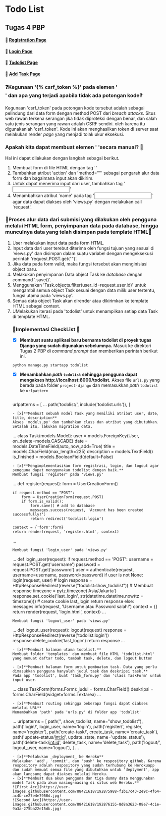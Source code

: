 # **Todo List**
## Tugas 4 PBP 

#### :sparkling_heart: [Registration Page](https://mykatalog.herokuapp.com/todolist/register/) 

#### :rocket: [Login Page](https://mykatalog.herokuapp.com/todolist/login/) 

#### :carousel_horse: [Todolist Page](https://mykatalog.herokuapp.com/todolist/)

#### :ferris_wheel: [Add Task Page](https://mykatalog.herokuapp.com/todolist/create-task/)

### :question:**Kegunaan '{% csrf_token %}' pada elemen '<form>' dan apa yang terjadi apabila tidak ada potongan kode**:question:
Kegunaan 'csrf_token' pada potongan kode tersebut adalah sebagai pelindung dari data form dengan method POST dari *breach attacks*. Situs web rawan terkena serangan jika tidak diproteksi dengan benar, dan salah satu jenis serangan yang rawan adalah CSRF sendiri. oleh karena itu digunakanlah 'csrf_token'. Kode ini akan menghasilkan token di server saat melakukan render *page* yang menjadi tolak ukur eksekusi.

### **Apakah kita dapat membuat elemen '<form> 'secara manual?** :information_desk_person:
Hal ini dapat dilakukan dengan langkah sebagai berikut.
1. Membuat form di file HTML dengan tag '<form>' 
2. Tambahkan atribut 'action' dan 'method="<http-request>"' sebagai pengarah alur data form dan bagaimana input akan dikirim.
3. Untuk dapat menerima input dari user, tambahkan tag '<input>' 
4. Menambahkan atribut 'name' pada tag '<input>' agar data dapat diakses oleh 'views.py' dengan melakukan call 'request'.

### :roller_coaster:**Proses alur data dari submisi yang dilakukan oleh pengguna melalui HTML form, penyimpanan data pada database, hingga munculnya data yang telah disimpan pada template HTML**:roller_coaster:
1. User melakukan input data pada form HTML.
2. Input data dari user terebut  diterima oleh fungsi tujuan yang sesuai di 'views.py' dan disimpan dalam suatu variabel dengan mengeksekusi perintah 'request.POST.get("<name>")'.
3. Jika data pada form valid, maka fungsi tersebut akan menginisiasi object baru.
4. Melakukan penyimpanan Data object Task ke *database* dengan command '<object>.save()'.
5. Menggunakan 'Task.objects.filter(user_id=request.user.id)' untuk mengambil semua object Task sesuai dengan data milik user tertentu, fungsi utama pada 'views.py'.
6. Semua data object Task akan dirender atau dikirimkan ke template HTML sebagai context.
7. UMelakukan iterasi pada 'todolist' untuk menampilkan setiap data Task di template HTML.

### :trumpet:**Implementasi CheckList** :trumpet:
- [x] **Membuat suatu aplikasi baru bernama todolist di proyek tugas Django yang sudah digunakan sebelumnya.**
 Masuk ke direktori Tugas 2 PBP di _command prompt_ dan memberikan perintah berikut ini. 
 ```
 python manage.py startapp todolist
 ```
- [x] **Menambahkan _path_ `todolist` sehingga pengguna dapat mengakses http://localhost:8000/todolist.**
 Akses file `urls.py` yang berada pada folder `project-django` dan memasukkan _path_ `todolist` ke `urlpattern`
  ```
 urlpatterns = [
 ...
 path('todolist/', include('todolist.urls')),
]
 ```
- [x]**Membuat sebuah model Task yang memiliki atribut user, date, title, description**
 Akses 'models.py' dan tambahkan class dan atribut yang dibutuhkan. Setalah itu, lakukan migration data.
 ```
 ...
 class Task(models.Model):
    user = models.ForeignKey(User, on_delete=models.CASCADE)
    date = models.DateTimeField(auto_now_add=True)
    title = models.CharField(max_length=225)
    description = models.TextField()
    is_finished = models.BooleanField(default=False)
 ```
- [x]**Mengimplementasikan form registrasi, login, dan logout agar pengguna dapat menggunakan todolist dengan baik.**
 Membuat fungsi 'register' pada 'views.py'
 ```
 ...
 def register(request):
    form = UserCreationForm()

    if request.method == "POST":
        form = UserCreationForm(request.POST)
        if form.is_valid():
            form.save() # add to database
            messages.success(request, 'Account has been created successfully!')
            return redirect('todolist:login')
    
    context = {'form':form}
    return render(request, 'register.html', context)
 ...
 ```
 Membuat fungsi 'login_user' pada 'views.py'
 ```
 ...
 def login_user(request):
    if request.method == 'POST':
        username = request.POST.get('username')
        password = request.POST.get('password')
        user = authenticate(request, username=username, password=password)
        if user is not None:
            login(request, user) # login
            response = HttpResponseRedirect(reverse("todolist:show_todolist")) # Membuat response
            timezone = pytz.timezone('Asia/Jakarta')
            response.set_cookie('last_login', str(datetime.datetime.now(tz = timezone))) # create cookie last_login 
            return response
        else:
            messages.info(request, 'Username atau Password salah!')
    context = {}
    return render(request, 'login.html', context)
 ...
 ```
 Membuat fungsi 'logout_user' pada 'views.py' 
 ```
 ...
 def logout_user(request):
    logout(request)
    response = HttpResponseRedirect(reverse('todolist:login'))
    response.delete_cookie('last_login')
    return response
 ...
 ```
- [x]**Membuat halaman utama todolist.**
 Membuat folder 'templates' dan membuat file HTML 'todolist.html' yang memuat daftar todo, tambah task, delete, dan logout button

- [x]**Membuat halaman form untuk pembuatan task. Data yang perlu dimasukkan pengguna hanyalah judul task dan deskripsi task.**
 Pada app 'todolist', buat 'task_form.py' dan 'class TaskForm' untuk input user.
 ```
 ...
 class TaskForm(forms.Form):
    judul = forms.CharField()
    deskripsi = forms.CharField(widget=forms.Textarea)
 ...
 ```
- [x]**Membuat routing sehingga beberapa fungsi dapat diakses melalui URL**
 Menambahkan 'path' pada 'urls.py' di folder app 'todolist'
 ```
 ...
 urlpatterns = [
    path('', show_todolist, name="show_todolist"),
    path('login/', login_user, name='login'),
    path('register/', register, name='register'),
    path('create-task/', create_task, name='create_task'),
    path('update-status/<int:id>', update_state, name='update_status'),
    path('delete-task/<int:id>', delete_task, name='delete_task'),
    path('logout/', logout_user, name='logout'),
 ]
 ...
 ```
- [x]**Melakukan _deployment_ ke Heroku**
 Melakukan 'add', 'commit', dan 'push' ke respository github. Karena respository adalah respository yang sudah terhubung ke Herokuapp dan sudah memuat semua file yang dibutuhkan untuk 'deplyment', app akan langsung dapat diakses melalui Heroku.
- [x]**Membuat dua akun pengguna dan tiga dummy data menggunakan model Task pada akun masing-masing di situs web Heroku.**
 ![First Acc](https://user-images.githubusercontent.com/88421618/192875988-f1b17c43-2e9c-4f64-ac4b-ce27e4e7950d.jpg)
![Second Acc](https://user-images.githubusercontent.com/88421618/192876155-8d8a3623-08e7-4c1e-9a3a-275ba22e15db.jpg)



